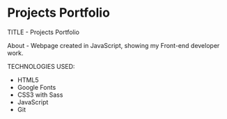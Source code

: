 # Projects Portfolio

TITLE - Projects Portfolio

About - Webpage created in JavaScript, showing my Front-end developer work.

TECHNOLOGIES USED:

- HTML5
- Google Fonts
- CSS3 with Sass
- JavaScript
- Git
